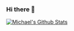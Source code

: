 ### Hi there 👋


[![Michael's Github Stats](https://github-readme-stats.vercel.app/api?username=Djura22&count_private=true&show_icons=true&show_icons=true&theme=radical)](https://github.com/Djura22/github-readme-stats)

<!--
**Djura22/Djura22** is a ✨ _special_ ✨ repository because its `README.md` (this file) appears on your GitHub profile.

Here are some ideas to get you started:

- 🔭 I’m currently working on ...
- 🌱 I’m currently learning ...
- 👯 I’m looking to collaborate on ...
- 🤔 I’m looking for help with ...
- 💬 Ask me about ...
- 📫 How to reach me: ...
- 😄 Pronouns: ...
- ⚡ Fun fact: ...
-->
